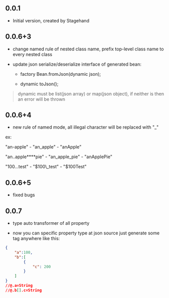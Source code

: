 ## 0.0.1

- Initial version, created by Stagehand

## 0.0.6+3

- change named rule of nested class name, prefix top-level class name to every nested class

- update json serialize/deserialize interface of generated bean:

    + factory Bean.fromJson(dynamic json);
    
    + dynamic toJson();

> dynamic must be list(json array) or map(json object), if neither is then an error will be thrown

## 0.0.6+4

- new rule of named mode, all illegal character will be replaced with "_"

ex: 

"an-apple" - "an\_apple" - "anApple"

"an..apple****pie" - "an\_apple\_pie" - "anApplePie"

"100...test" - "$100\_test" - "$100Test"

## 0.0.6+5

- fixed bugs

## 0.0.7

- type auto transformer of all property

- now you can specific property type at json source just generate some tag anywhere like this:
```json
{
    "a":100,
    "b":[
        {
            "c": 200
        }
    ]
}
//@.a=String
//@.b[].c=String
```

